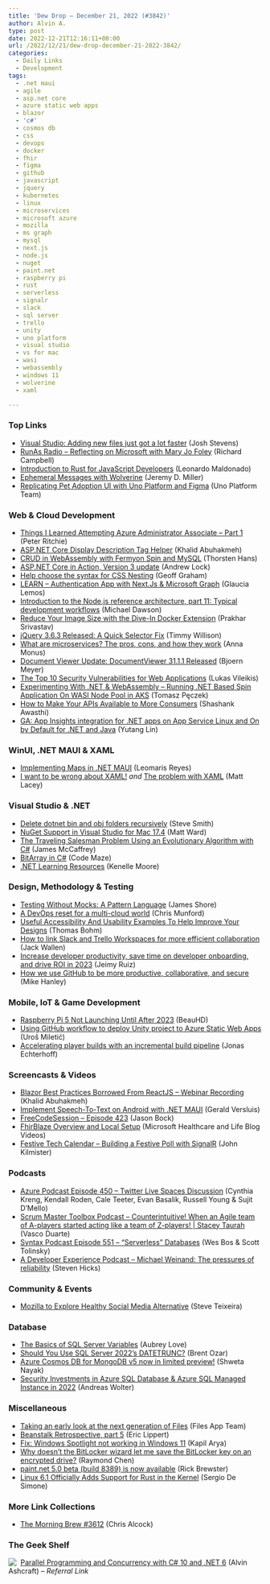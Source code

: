 ```yaml
---
title: 'Dew Drop – December 21, 2022 (#3842)'
author: Alvin A.
type: post
date: 2022-12-21T12:16:11+00:00
url: /2022/12/21/dew-drop-december-21-2022-3842/
categories:
  - Daily Links
  - Development
tags:
  - .net maui
  - agile
  - asp.net core
  - azure static web apps
  - blazor
  - 'c#'
  - cosmos db
  - css
  - devops
  - docker
  - fhir
  - figma
  - github
  - javascript
  - jquery
  - kubernetes
  - linux
  - microservices
  - microsoft azure
  - mozilla
  - ms graph
  - mysql
  - next.js
  - node.js
  - nuget
  - paint.net
  - raspberry pi
  - rust
  - serverless
  - signalr
  - slack
  - sql server
  - trello
  - unity
  - uno platform
  - visual studio
  - vs for mac
  - wasi
  - webassembly
  - windows 11
  - wolverine
  - xaml

---
```

### <a name="top"></a>Top Links

  * <a href="https://devblogs.microsoft.com/visualstudio/adding-new-files-just-got-a-lot-faster/" target="_blank" rel="noopener">Visual Studio: Adding new files just got a lot faster</a> (Josh Stevens)
  * <a href="https://runasradio.com/Shows/Show/859" target="_blank" rel="noopener">RunAs Radio &#8211; Reflecting on Microsoft with Mary Jo Foley</a> (Richard Campbell)
  * <a href="https://www.telerik.com/blogs/introduction-rust-javascript-developers" target="_blank" rel="noopener">Introduction to Rust for JavaScript Developers</a> (Leonardo Maldonado)
  * <a href="https://jeremydmiller.com/2022/12/20/ephemeral-messages-with-wolverine/" target="_blank" rel="noopener">Ephemeral Messages with Wolverine</a> (Jeremy D. Miller)
  * <a href="https://platform.uno/blog/replicating-pet-adoption-ui-with-uno-platform-and-figma/" target="_blank" rel="noopener">Replicating Pet Adoption UI with Uno Platform and Figma</a> (Uno Platform Team)



### <a name="web"></a>Web & Cloud Development

  * <a href="http://blog.peterritchie.com/posts/things-i-learned-attempting-azure-administrator-associate" target="_blank" rel="noopener">Things I Learned Attempting Azure Administrator Associate &#8211; Part 1</a> (Peter Ritchie)
  * <a href="https://khalidabuhakmeh.com/aspnet-core-display-description-tag-helper" target="_blank" rel="noopener">ASP.NET Core Display Description Tag Helper</a> (Khalid Abuhakmeh)
  * <a href="https://www.thorsten-hans.com/crud-in-webassembly-with-fermyon-spin-and-mysql/" target="_blank" rel="noopener">CRUD in WebAssembly with Fermyon Spin and MySQL</a> (Thorsten Hans)
  * <a href="https://andrewlock.net/aspnetcore-in-action-version-3-update/" target="_blank" rel="noopener">ASP.NET Core in Action, Version 3 update</a> (Andrew Lock)
  * <a href="https://css-tricks.com/help-choose-the-syntax-for-css-nesting/" target="_blank" rel="noopener">Help choose the syntax for CSS Nesting</a> (Geoff Graham)
  * <a href="https://dev.to/azure/learn-authentication-app-with-nextjs-microsoft-graph-4i0p" target="_blank" rel="noopener">LEARN &#8211; Authentication App with Next.Js & Microsoft Graph</a> (Glaucia Lemos)
  * <a href="https://developers.redhat.com/articles/2022/12/21/typical-development-workflows" target="_blank" rel="noopener">Introduction to the Node.js reference architecture, part 11: Typical development workflows</a> (Michael Dawson)
  * <a href="https://www.docker.com/blog/reduce-your-image-size-with-the-dive-in-docker-extension/" target="_blank" rel="noopener">Reduce Your Image Size with the Dive-In Docker Extension</a> (Prakhar Srivastav)
  * <a href="https://blog.jquery.com/2022/12/20/jquery-3-6-3-released-a-quick-selector-fix/" target="_blank" rel="noopener">jQuery 3.6.3 Released: A Quick Selector Fix</a> (Timmy Willison)
  * <a href="https://raygun.com/blog/what-are-microservices/" target="_blank" rel="noopener">What are microservices? The pros, cons, and how they work</a> (Anna Monus)
  * <a href="https://www.textcontrol.com/blog/2022/12/20/document-viewer-update-documentviewer-3111-released/" target="_blank" rel="noopener">Document Viewer Update: DocumentViewer 31.1.1 Released</a> (Bjoern Meyer)
  * <a href="https://www.sitepoint.com/top-app-security-vulnerabilities/?utm_source=rss" target="_blank" rel="noopener">The Top 10 Security Vulnerabilities for Web Applications</a> (Lukas Vileikis)
  * <a href="http://www.tpeczek.com/2022/12/experimenting-with-net-webassembly.html" target="_blank" rel="noopener">Experimenting With .NET & WebAssembly &#8211; Running .NET Based Spin Application On WASI Node Pool in AKS</a> (Tomasz Pęczek)
  * <a href="https://blog.postman.com/how-to-make-your-apis-available-to-more-consumers/" target="_blank" rel="noopener">How to Make Your APIs Available to More Consumers</a> (Shashank Awasthi)
  * <a href="https://techcommunity.microsoft.com/t5/apps-on-azure-blog/ga-app-insights-integration-for-net-apps-on-app-service-linux/ba-p/3701444" target="_blank" rel="noopener">GA: App Insights integration for .NET apps on App Service Linux and On by Default for .NET and Java</a> (Yutang Lin)



### <a name="silverlight"></a>WinUI, .NET MAUI & XAML

  * <a href="https://www.telerik.com/blogs/implementing-maps-dotnet-maui" target="_blank" rel="noopener">Implementing Maps in .NET MAUI</a> (Leomaris Reyes)
  * <a href="https://www.mrlacey.com/2022/12/i-want-to-be-wrong-about-xaml.html" target="_blank" rel="noopener">I want to be wrong about XAML!</a> _and_ <a href="https://www.mrlacey.com/2022/12/the-problem-with-xaml.html" target="_blank" rel="noopener">The problem with XAML</a> (Matt Lacey)



### <a name="dotnet"></a>Visual Studio & .NET

  * <a href="https://ardalis.com/delete-bin-obj-folders-recursively/" target="_blank" rel="noopener">Delete dotnet bin and obj folders recursively</a> (Steve Smith)
  * <a href="http://lastexitcode.com/blog/2022/12/20/NuGetSupportInVisualStudioMac17-4/" target="_blank" rel="noopener">NuGet Support in Visual Studio for Mac 17.4</a> (Matt Ward)
  * <a href="https://visualstudiomagazine.com/articles/2022/12/20/traveling-salesman-problem.aspx" target="_blank" rel="noopener">The Traveling Salesman Problem Using an Evolutionary Algorithm with C#</a> (James McCaffrey)
  * <a href="https://code-maze.com/csharp-bitarray/" target="_blank" rel="noopener">BitArray in C#</a> (Code Maze)
  * <a href="https://techcommunity.microsoft.com/t5/nta-techies/net-learning-resources/ba-p/3701405" target="_blank" rel="noopener">.NET Learning Resources</a> (Kenelle Moore)



### <a name="design"></a>Design, Methodology & Testing

  * <a href="https://www.jamesshore.com/v2/projects/testing-without-mocks/testing-without-mocks" target="_blank" rel="noopener">Testing Without Mocks: A Pattern Language</a> (James Shore)
  * <a href="https://www.cncf.io/blog/2022/12/20/a-devops-reset-for-a-multi-cloud-world/" target="_blank" rel="noopener">A DevOps reset for a multi-cloud world</a> (Chris Munford)
  * <a href="https://smashingmagazine.com/2022/12/useful-accessibility-usability-examples-help-improve-your-designs/" target="_blank" rel="noopener">Useful Accessibility And Usability Examples To Help Improve Your Designs</a> (Thomas Bohm)
  * <a href="https://www.techrepublic.com/article/how-to-link-slack-trello-workspaces-efficient-collaboration/" target="_blank" rel="noopener">How to link Slack and Trello Workspaces for more efficient collaboration</a> (Jack Wallen)
  * <a href="https://github.blog/2022-12-20-increase-developer-productivity-save-time-on-developer-onboarding-and-drive-roi-in-2023/" target="_blank" rel="noopener">Increase developer productivity, save time on developer onboarding, and drive ROI in 2023</a> (Jeimy Ruiz)
  * <a href="https://github.blog/2022-12-20-how-we-use-github-to-be-more-productive-collaborative-and-secure/" target="_blank" rel="noopener">How we use GitHub to be more productive, collaborative, and secure</a> (Mike Hanley)



### <a name="mobile"></a>Mobile, IoT & Game Development

  * <a href="https://hardware.slashdot.org/story/22/12/20/2328254/raspberry-pi-5-not-launching-until-after-2023?utm_source=rss1.0mainlinkanon&utm_medium=feed" target="_blank" rel="noopener">Raspberry Pi 5 Not Launching Until After 2023</a> (BeauHD)
  * <a href="https://www.uveta.io/categories/blog/github-workflow-unity-azure-static-webapps/" target="_blank" rel="noopener">Using GitHub workflow to deploy Unity project to Azure Static Web Apps</a> (Uroš Miletić)
  * <a href="https://blog.unity.com/technology/accelerating-player-builds-with-incremental-build-pipeline" target="_blank" rel="noopener">Accelerating player builds with an incremental build pipeline</a> (Jonas Echterhoff)



### <a name="videos"></a>Screencasts & Videos

  * <a href="https://blog.jetbrains.com/dotnet/2022/12/20/blazor-best-practices-borrowed-from-reactjs-webinar-recording/" target="_blank" rel="noopener">Blazor Best Practices Borrowed From ReactJS – Webinar Recording</a> (Khalid Abuhakmeh)
  * <a href="http://www.youtube.com/watch?v=CI-Fx8_0oYo" target="_blank" rel="noopener">Implement Speech-To-Text on Android with .NET MAUI</a> (Gerald Versluis)
  * <a href="http://www.youtube.com/watch?v=pkAEZWkhZoE" target="_blank" rel="noopener">FreeCodeSession &#8211; Episode 423</a> (Jason Bock)
  * <a href="http://www.youtube.com/watch?v=dWcr9UHzMxg" target="_blank" rel="noopener">FhirBlaze Overview and Local Setup</a> (Microsoft Healthcare and Life Blog Videos)
  * <a href="https://www.blueboxes.co.uk/festive-tech-calender-building-a-festive-poll-with-signalr" target="_blank" rel="noopener">Festive Tech Calendar &#8211; Building a Festive Poll with SignalR</a> (John Kilmister)



### <a name="podcasts"></a>Podcasts

  * <a href="http://azpodcast.azurewebsites.net/post/Episode-450-Twitter-Live-Spaces-Discussion" target="_blank" rel="noopener">Azure Podcast Episode 450 &#8211; Twitter Live Spaces Discussion</a> (Cynthia Kreng, Kendall Roden, Cale Teeter, Evan Basalik, Russell Young & Sujit D&#8217;Mello)
  * <a href="https://scrummastertoolbox.libsyn.com/counterintuitive-when-an-agile-team-of-a-players-started-acting-like-a-team-of-z-players-stacey-taurah" target="_blank" rel="noopener">Scrum Master Toolbox Podcast &#8211; Counterintuitive! When an Agile team of A-players started acting like a team of Z-players! | Stacey Taurah</a> (Vasco Duarte)
  * <a href="https://syntax.fm/show/551/serverless-databases" target="_blank" rel="noopener">Syntax Podcast Episode 551 &#8211; “Serverless” Databases</a> (Wes Bos & Scott Tolinsky)
  * <a href="https://anchor.fm/a-developer-experience/episodes/Michael-Weinand-The-pressures-of-reliability-e1sgvgm" target="_blank" rel="noopener">A Developer Experience Podcast &#8211; Michael Weinand: The pressures of reliability</a> (Steven Hicks)



### <a name="events"></a>Community & Events

  * <a href="https://blog.mozilla.org/en/mozilla/mozilla-launch-fediverse-instance-social-media-alternative/" target="_blank" rel="noopener">Mozilla to Explore Healthy Social Media Alternative</a> (Steve Teixeira)



### <a name="sql"></a>Database

  * <a href="https://www.mssqltips.com/sqlservertip/7501/learn-sql-variables-for-scripts-and-development/" target="_blank" rel="noopener">The Basics of SQL Server Variables</a> (Aubrey Love)
  * <a href="https://www.brentozar.com/archive/2022/12/should-you-use-sql-server-2022s-datetrunc/" target="_blank" rel="noopener">Should You Use SQL Server 2022’s DATETRUNC?</a> (Brent Ozar)
  * <a href="https://devblogs.microsoft.com/cosmosdb/azure-cosmos-db-for-mongodb-v5-now-in-limited-preview/" target="_blank" rel="noopener">Azure Cosmos DB for MongoDB v5 now in limited preview!</a> (Shweta Nayak)
  * <a href="https://techcommunity.microsoft.com/t5/azure-sql-blog/security-investments-in-azure-sql-database-amp-azure-sql-managed/ba-p/3701607" target="_blank" rel="noopener">Security Investments in Azure SQL Database & Azure SQL Managed Instance in 2022</a> (Andreas Wolter)



### <a name="misc"></a>Miscellaneous

  * <a href="https://files.community/blog/posts/introducing-v2-4-preview" target="_blank" rel="noopener">Taking an early look at the next generation of Files</a> (Files App Team)
  * <a href="https://ericlippert.com/2022/12/20/beanstalk-retrospective-part-5/" target="_blank" rel="noopener">Beanstalk Retrospective, part 5</a> (Eric Lippert)
  * <a href="https://www.kapilarya.com/fix-windows-spotlight-not-working-in-windows-11" target="_blank" rel="noopener">Fix: Windows Spotlight not working in Windows 11</a> (Kapil Arya)
  * <a href="https://devblogs.microsoft.com/oldnewthing/20221220-00/?p=107603" target="_blank" rel="noopener">Why doesn’t the BitLocker wizard let me save the BitLocker key on an encrypted drive?</a> (Raymond Chen)
  * <a href="https://blog.getpaint.net/2022/12/20/paint-net-5-0-beta-build-8389-is-now-available/" target="_blank" rel="noopener">paint.net 5.0 beta (build 8389) is now available</a> (Rick Brewster)
  * <a href="https://www.infoq.com/news/2022/12/linux-6-1-rust/?utm_campaign=infoq_content&utm_source=infoq&utm_medium=feed&utm_term=global" target="_blank" rel="noopener">Linux 6.1 Officially Adds Support for Rust in the Kernel</a> (Sergio De Simone)



### <a name="links"></a>More Link Collections

  * <a href="https://blog.cwa.me.uk/2022/12/21/the-morning-brew-3612/" target="_blank" rel="noopener">The Morning Brew #3612</a> (Chris Alcock)



### <a name="shelf"></a>The Geek Shelf

<a href="https://www.amazon.com/dp/1803243678/?tag=amavin-20" target="_blank" rel="noopener"><img decoding="async" align="left" style="margin: 0px 4px 0px 0px; border: 0px currentcolor; border-image: none; float: left; display: inline; background-image: none;" src="https://m.media-amazon.com/images/W/WEBP_402378-T1/images/I/417R2veENML._SS135_.jpg" border="0" /></a>&nbsp;<a href="https://www.amazon.com/dp/1803243678/?tag=amavin-20" target="_blank" rel="noopener">Parallel Programming and Concurrency with C# 10 and .NET 6</a> (Alvin Ashcraft) _&#8211; Referral Link_